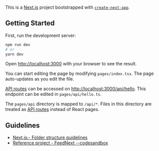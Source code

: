This is a [Next.js](https://nextjs.org/) project bootstrapped with [`create-next-app`](https://github.com/vercel/next.js/tree/canary/packages/create-next-app).

## Getting Started

First, run the development server:

```bash
npm run dev
# or
yarn dev
```

Open [http://localhost:3000](http://localhost:3000) with your browser to see the result.

You can start editing the page by modifying `pages/index.tsx`. The page auto-updates as you edit the file.

[API routes](https://nextjs.org/docs/api-routes/introduction) can be accessed on [http://localhost:3000/api/hello](http://localhost:3000/api/hello). This endpoint can be edited in `pages/api/hello.ts`.

The `pages/api` directory is mapped to `/api/*`. Files in this directory are treated as [API routes](https://nextjs.org/docs/api-routes/introduction) instead of React pages.

## Guidelines
- [Next.js:- Folder structure guidelines](https://docs.google.com/document/d/1AjEXLnPX11DaBiyRl0nC1JqOWQHR5j9di-9rYMgj53A/edit?usp=sharing)
- [Reference project - FeedNext --codesandbox ](https://codesandbox.io/s/next-js-reference--ozkanonur-feednext-forked-gdyty?file=/client/src/pages/create-feed/index.tsx:3922-3931)
